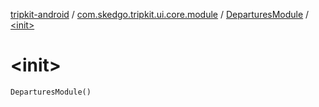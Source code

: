 [tripkit-android](../../index.md) / [com.skedgo.tripkit.ui.core.module](../index.md) / [DeparturesModule](index.md) / [&lt;init&gt;](./-init-.md)

# &lt;init&gt;

`DeparturesModule()`